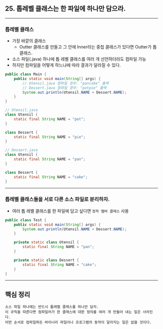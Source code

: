 ## 25. 톱레벨 클래스는 한 파일에 하나만 담으라.

---

### 톱레벨 클래스
- 가장 바깥의 클래스
  - Outter 클래스를 만들고 그 안에 Inner라는 중첩 클래스가 있다면 Outter가 톱 클래스.
- 소스 파일(.java) 하나에 톱 레벨 클래스를 여러 개 선언하더라도 컴파일 가능
- 하지만 컴파일을 어떻게 하느냐에 따라 결과가 달라질 수 있다.
```java
public class Main {
    public static void main(String[] args) {
        // Utensil.java 컴파일 경우: "pancake" 출력
        // Dessert.java 컴파일 경우: "potpie" 출력
        System.out.println(Utensil.NAME + Dessert.NAME);
    }
}
```
```java
// Utensil.java
class Utensil {
    static final String NAME = "pot";
}

class Dessert {
    static final String NAME = "pie";
}
```
```java
// Dessert.java
class Utensil {
    static final String NAME = "pan";
}

class Dessert {
    static final String NAME = "cake";
}
```

---

### 톱레벨 클래스들을 서로 다른 소스 파일로 분리하자.
- 여러 톱 레벨 클래스를 한 파일에 담고 싶다면 `정적 멤버 클래스` 사용
```java
public class Test {
    public static void main(String[] args) {
        System.out.println(Utensil.NAME + Dessert.NAME);
    }

    private static class Utensil {
        static final String NAME = "pan";
    }

    private static class Dessert {
        static final String NAME = "cake";
    }
}
```

---

## 핵심 정리
```
소스 파일 하나에는 반드시 톱레벨 클래스를 하나만 담자.
이 규칙을 따른다면 컴파일러가 한 클래스에 대한 정의를 여러 개 만들어 내는 일은 사라진다.
어떤 순서로 컴파일하든 바이너리 파일이나 프로그램의 동작이 달라지는 일은 없을 것이다.
```